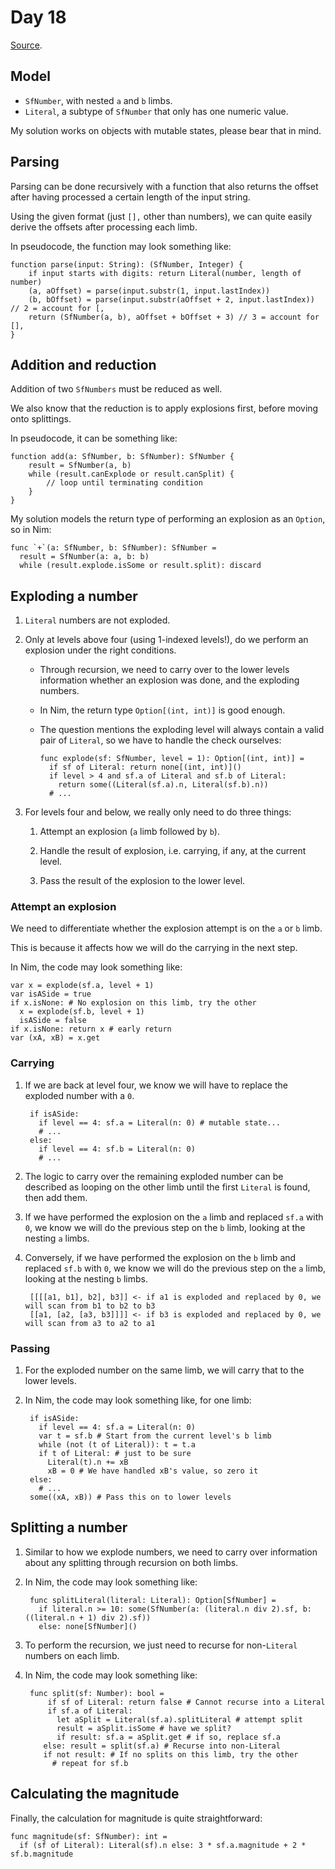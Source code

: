 # Day 18

[Source](https://github.com/h-j-k/advent21/blob/master/src/day18.nim).

## Model

* `SfNumber`, with nested `a` and `b` limbs.
* `Literal`, a subtype of `SfNumber` that only has one numeric value.

My solution works on objects with mutable states, please bear that in mind. 

## Parsing

Parsing can be done recursively with a function that also returns the offset after having processed a certain length of the input string.

Using the given format (just `[],` other than numbers), we can quite easily derive the offsets after processing each limb.

In pseudocode, the function may look something like:

    function parse(input: String): (SfNumber, Integer) {
        if input starts with digits: return Literal(number, length of number)
        (a, aOffset) = parse(input.substr(1, input.lastIndex))
        (b, bOffset) = parse(input.substr(aOffset + 2, input.lastIndex)) // 2 = account for [,
        return (SfNumber(a, b), aOffset + bOffset + 3) // 3 = account for [],
    }

## Addition and reduction

Addition of two `SfNumbers` must be reduced as well.

We also know that the reduction is to apply explosions first, before moving onto splittings.

In pseudocode, it can be something like:

    function add(a: SfNumber, b: SfNumber): SfNumber {
        result = SfNumber(a, b)
        while (result.canExplode or result.canSplit) {
            // loop until terminating condition
        }
    }

My solution models the return type of performing an explosion as an `Option`, so in Nim:

    func `+`(a: SfNumber, b: SfNumber): SfNumber =
      result = SfNumber(a: a, b: b)
      while (result.explode.isSome or result.split): discard

## Exploding a number

1. `Literal` numbers are not exploded.
 
2. Only at levels above four (using 1-indexed levels!), do we perform an explosion under the right conditions.

    * Through recursion, we need to carry over to the lower levels information whether an explosion was done, and the exploding numbers.

    * In Nim, the return type `Option[(int, int)]` is good enough.

    * The question mentions the exploding level will always contain a valid pair of `Literal`, so we have to handle the check ourselves:

          func explode(sf: SfNumber, level = 1): Option[(int, int)] =
            if sf of Literal: return none[(int, int)]()
            if level > 4 and sf.a of Literal and sf.b of Literal:
              return some((Literal(sf.a).n, Literal(sf.b).n))
            # ...

4. For levels four and below, we really only need to do three things:

    1. Attempt an explosion (`a` limb followed by `b`).
       
    2. Handle the result of explosion, i.e. carrying, if any, at the current level.

    3. Pass the result of the explosion to the lower level.

### Attempt an explosion

We need to differentiate whether the explosion attempt is on the `a` or `b` limb.

This is because it affects how we will do the carrying in the next step.

In Nim, the code may look something like:

    var x = explode(sf.a, level + 1)
    var isASide = true
    if x.isNone: # No explosion on this limb, try the other
      x = explode(sf.b, level + 1)
      isASide = false
    if x.isNone: return x # early return
    var (xA, xB) = x.get 

### Carrying

1. If we are back at level four, we know we will have to  replace the exploded number with a `0`.

        if isASide:
          if level == 4: sf.a = Literal(n: 0) # mutable state...
          # ...
        else:
          if level == 4: sf.b = Literal(n: 0)
          # ...

2. The logic to carry over the remaining exploded number can be described as looping on the other limb until the first `Literal` is found, then add them.

3. If we have performed the explosion on the `a` limb and replaced `sf.a` with `0`, we know we will do the previous step on the `b` limb, looking at the nesting `a` limbs.
 
4. Conversely, if we have performed the explosion on the `b` limb and replaced `sf.b` with `0`, we know we will do the previous step on the `a` limb, looking at the nesting `b` limbs.

        [[[[a1, b1], b2], b3]] <- if a1 is exploded and replaced by 0, we will scan from b1 to b2 to b3
        [[a1, [a2, [a3, b3]]]] <- if b3 is exploded and replaced by 0, we will scan from a3 to a2 to a1

### Passing

1. For the exploded number on the same limb, we will carry that to the lower levels.

2. In Nim, the code may look something like, for one limb:

        if isASide:
          if level == 4: sf.a = Literal(n: 0)
          var t = sf.b # Start from the current level's b limb
          while (not (t of Literal)): t = t.a
          if t of Literal: # just to be sure
            Literal(t).n += xB
            xB = 0 # We have handled xB's value, so zero it
        else:
          # ...
        some((xA, xB)) # Pass this on to lower levels 

## Splitting a number

1. Similar to how we explode numbers, we need to carry over information about any splitting through recursion on both limbs.

2. In Nim, the code may look something like:

        func splitLiteral(literal: Literal): Option[SfNumber] =
          if literal.n >= 10: some(SfNumber(a: (literal.n div 2).sf, b: ((literal.n + 1) div 2).sf))
          else: none[SfNumber]()

3. To perform the recursion, we just need to recurse for non-`Literal` numbers on each limb.

4. In Nim, the code may look something like:

        func split(sf: Number): bool =
            if sf of Literal: return false # Cannot recurse into a Literal
            if sf.a of Literal:
              let aSplit = Literal(sf.a).splitLiteral # attempt split
              result = aSplit.isSome # have we split?
              if result: sf.a = aSplit.get # if so, replace sf.a
           else: result = split(sf.a) # Recurse into non-Literal
           if not result: # If no splits on this limb, try the other
             # repeat for sf.b

## Calculating the magnitude

Finally, the calculation for magnitude is quite straightforward:

    func magnitude(sf: SfNumber): int =
      if (sf of Literal): Literal(sf).n else: 3 * sf.a.magnitude + 2 * sf.b.magnitude